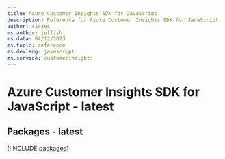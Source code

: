 ```yaml
---
title: Azure Customer Insights SDK for JavaScript
description: Reference for Azure Customer Insights SDK for JavaScript
author: xirzec
ms.author: jeffish
ms.data: 04/12/2023
ms.topic: reference
ms.devlang: javascript
ms.service: customerinsights
---
```

# Azure Customer Insights SDK for JavaScript - latest
## Packages - latest
[!INCLUDE [packages](customer-insights-index.md)]